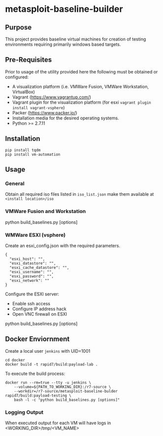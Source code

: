 # metasploit-baseline-builder
## Purpose
This project provides baseline virtual machines for creation of testing environments requiring primarily windows based targets.

## Pre-Requisites
Prior to usage of the utility provided here the following must be obtained or configured:

* A visualization platform (i.e. VMWare Fusion, VMWare Workstation, VirtualBox)
* Vagrant (https://www.vagrantup.com/)
* Vagrant plugin for the visualization platform (for esxi `vagrant plugin install vagrant-vsphere`)
* Packer (https://www.packer.io/)
* Installation media for the desired operating systems.
* Python >= 2.7.11

## Installation
```
pip install tqdm
pip install vm-automation
````

## Usage
### General
Obtain all required iso files listed in `iso_list.json` make them available
at `<install location>/iso`


### VMWare Fusion and Workstation
python build_baselines.py [options]

### WMWare ESXI (vsphere)
Create an esxi_config.json with the required parameters.
```
{
  "esxi_host": "",
  "esxi_datastore": "",
  "esxi_cache_datastore": "",
  "esxi_username": "",
  "esxi_password": "",
  "esxi_network": ""
}
```

Configure the ESXI server:
* Enable ssh access
* Configure IP address hack
* Open VNC firewall on ESXI

python build_baselines.py [options]

## Docker Enviornment
Create a local user `jenkins` with UID=1001

```
cd docker
docker build -t rapid7/build:payload-lab .
```

To execute the build process:
```
docker run --rm=true --tty -u jenkins \
    --volume=${PATH_TO_WORKING_DIR}:/r7-source \
    --workdir=/r7-source/metasploit-baseline-bulder rapid7/build:payload-testing \
    bash -l -c "python build_baselines.py [options]"
```

### Logging Output
When executed output for each VM will have logs in <WORKING_DIR>/tmp/<VM_NAME>
